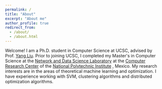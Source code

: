 ```yaml
---
permalink: /
title: "About"
excerpt: "About me"
author_profile: true
redirect_from: 
  - /about/
  - /about.html
---
```


Welcome! I am a Ph.D. student in Computer Science at UCSC, advised by Prof. [Yang Liu](http://www.yliuu.com). Prior to joining UCSC, I completed my Master's in Computer Science at the [Network and Data Science Laboratory](http://www.prime.cic.ipn.mx) at the [Computer Research Center](http://www.cic.ipn.mx) of the [National Polytechnic Institute](https://www.ipn.mx) , Mexico. My research interests are in the areas of theoretical machine learning and optimization. I have experience working with SVM, clustering algorithms and distributed optimization algorithms.
